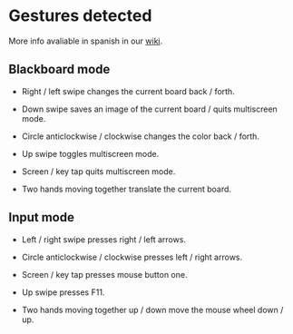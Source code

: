 Gestures detected
==================

More info avaliable in spanish in our [wiki](https://github.com/valenbg1/protoboard/wiki/Manual-de-uso-de-la-aplicaci%C3%B3n).

Blackboard mode
------------------

* Right / left swipe changes the current board back / forth.

* Down swipe saves an image of the current board / quits multiscreen mode.

* Circle anticlockwise / clockwise changes the color back / forth.

* Up swipe toggles multiscreen mode.

* Screen / key tap quits multiscreen mode.

* Two hands moving together translate the current board.
	
	
Input mode
------------------
   
* Left / right swipe presses right / left arrows.

* Circle anticlockwise / clockwise presses left / right arrows.

* Screen / key tap presses mouse button one.

* Up swipe presses F11.

* Two hands moving together up / down move the mouse wheel down / up.